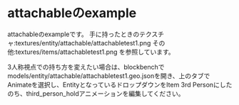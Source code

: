 # attachableのexample

attachableのexampleです。
手に持ったときのテクスチャ:textures/entity/attachable/attachabletest1.png
その他:textures/items/attachabletest1.png
を参照しています。

3人称視点での持ち方を変えたい場合は、blockbenchでmodels/entity/attachable/attachabletest1.geo.jsonを開き、上のタブでAnimateを選択し、EntityとなっているドロップダウンをItem 3rd Personにしたのち、third_person_holdアニメーションを編集してください。
